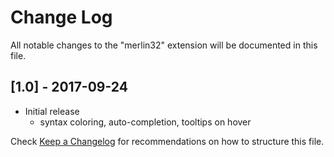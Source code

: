 # Change Log
All notable changes to the "merlin32" extension will be documented in this file.

## [1.0] - 2017-09-24
- Initial release
  - syntax coloring, auto-completion, tooltips on hover


Check [Keep a Changelog](http://keepachangelog.com/) for recommendations on how to structure this file.
